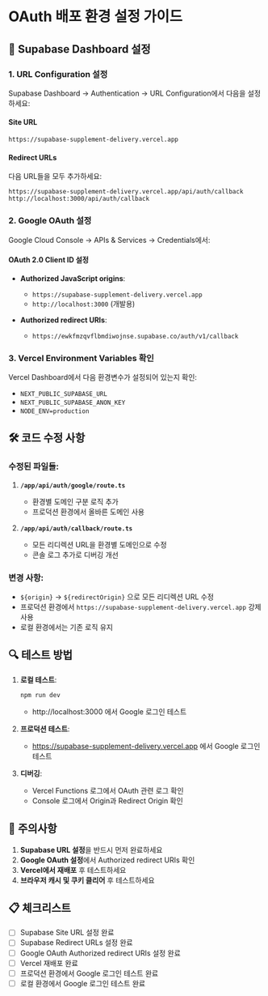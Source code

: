 # OAuth 배포 환경 설정 가이드

## 🔧 Supabase Dashboard 설정

### 1. URL Configuration 설정
Supabase Dashboard → Authentication → URL Configuration에서 다음을 설정하세요:

#### Site URL
```
https://supabase-supplement-delivery.vercel.app
```

#### Redirect URLs
다음 URL들을 모두 추가하세요:
```
https://supabase-supplement-delivery.vercel.app/api/auth/callback
http://localhost:3000/api/auth/callback
```

### 2. Google OAuth 설정
Google Cloud Console → APIs & Services → Credentials에서:

#### OAuth 2.0 Client ID 설정
- **Authorized JavaScript origins**:
  - `https://supabase-supplement-delivery.vercel.app`
  - `http://localhost:3000` (개발용)

- **Authorized redirect URIs**:
  - `https://ewkfmzqvflbmdiwojnse.supabase.co/auth/v1/callback`

### 3. Vercel Environment Variables 확인
Vercel Dashboard에서 다음 환경변수가 설정되어 있는지 확인:
- `NEXT_PUBLIC_SUPABASE_URL`
- `NEXT_PUBLIC_SUPABASE_ANON_KEY`
- `NODE_ENV=production`

## 🛠️ 코드 수정 사항

### 수정된 파일들:
1. **`/app/api/auth/google/route.ts`**
   - 환경별 도메인 구분 로직 추가
   - 프로덕션 환경에서 올바른 도메인 사용

2. **`/app/api/auth/callback/route.ts`**
   - 모든 리디렉션 URL을 환경별 도메인으로 수정
   - 콘솔 로그 추가로 디버깅 개선

### 변경 사항:
- `${origin}` → `${redirectOrigin}` 으로 모든 리디렉션 URL 수정
- 프로덕션 환경에서 `https://supabase-supplement-delivery.vercel.app` 강제 사용
- 로컬 환경에서는 기존 로직 유지

## 🔍 테스트 방법

1. **로컬 테스트**:
   ```bash
   npm run dev
   ```
   - http://localhost:3000 에서 Google 로그인 테스트

2. **프로덕션 테스트**:
   - https://supabase-supplement-delivery.vercel.app 에서 Google 로그인 테스트

3. **디버깅**:
   - Vercel Functions 로그에서 OAuth 관련 로그 확인
   - Console 로그에서 Origin과 Redirect Origin 확인

## 🚨 주의사항

1. **Supabase URL 설정**을 반드시 먼저 완료하세요
2. **Google OAuth 설정**에서 Authorized redirect URIs 확인
3. **Vercel에서 재배포** 후 테스트하세요
4. **브라우저 캐시 및 쿠키 클리어** 후 테스트하세요

## 📋 체크리스트

- [ ] Supabase Site URL 설정 완료
- [ ] Supabase Redirect URLs 설정 완료  
- [ ] Google OAuth Authorized redirect URIs 설정 완료
- [ ] Vercel 재배포 완료
- [ ] 프로덕션 환경에서 Google 로그인 테스트 완료
- [ ] 로컬 환경에서 Google 로그인 테스트 완료